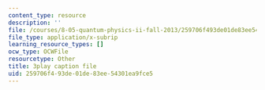 ```yaml
---
content_type: resource
description: ''
file: /courses/8-05-quantum-physics-ii-fall-2013/259706f493de01de83ee54301ea9fce5_v3dkStu-tMc.srt
file_type: application/x-subrip
learning_resource_types: []
ocw_type: OCWFile
resourcetype: Other
title: 3play caption file
uid: 259706f4-93de-01de-83ee-54301ea9fce5
---
```

